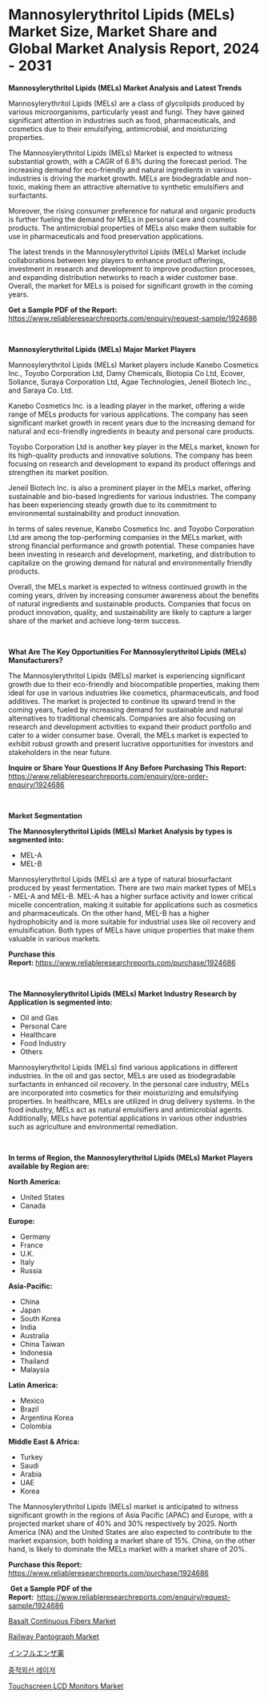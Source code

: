 <p><h1>Mannosylerythritol Lipids (MELs) Market Size, Market Share and Global Market Analysis Report, 2024 - 2031</h1></p><p><strong>Mannosylerythritol Lipids (MELs) Market Analysis and Latest Trends</strong></p>
<p><p>Mannosylerythritol Lipids (MELs) are a class of glycolipids produced by various microorganisms, particularly yeast and fungi. They have gained significant attention in industries such as food, pharmaceuticals, and cosmetics due to their emulsifying, antimicrobial, and moisturizing properties.</p><p>The Mannosylerythritol Lipids (MELs) Market is expected to witness substantial growth, with a CAGR of 6.8% during the forecast period. The increasing demand for eco-friendly and natural ingredients in various industries is driving the market growth. MELs are biodegradable and non-toxic, making them an attractive alternative to synthetic emulsifiers and surfactants.</p><p>Moreover, the rising consumer preference for natural and organic products is further fueling the demand for MELs in personal care and cosmetic products. The antimicrobial properties of MELs also make them suitable for use in pharmaceuticals and food preservation applications.</p><p>The latest trends in the Mannosylerythritol Lipids (MELs) Market include collaborations between key players to enhance product offerings, investment in research and development to improve production processes, and expanding distribution networks to reach a wider customer base. Overall, the market for MELs is poised for significant growth in the coming years.</p></p>
<p><strong>Get a Sample PDF of the Report:&nbsp;</strong> <a href="https://www.reliableresearchreports.com/enquiry/request-sample/1924686">https://www.reliableresearchreports.com/enquiry/request-sample/1924686</a></p>
<p>&nbsp;</p>
<p><strong>Mannosylerythritol Lipids (MELs) Major Market Players</strong></p>
<p><p>Mannosylerythritol Lipids (MELs) Market players include Kanebo Cosmetics Inc., Toyobo Corporation Ltd, Damy Chemicals, Biotopia Co Ltd, Ecover, Soliance, Suraya Corporation Ltd, Agae Technologies, Jeneil Biotech Inc., and Saraya Co. Ltd. </p><p>Kanebo Cosmetics Inc. is a leading player in the market, offering a wide range of MELs products for various applications. The company has seen significant market growth in recent years due to the increasing demand for natural and eco-friendly ingredients in beauty and personal care products.</p><p>Toyobo Corporation Ltd is another key player in the MELs market, known for its high-quality products and innovative solutions. The company has been focusing on research and development to expand its product offerings and strengthen its market position.</p><p>Jeneil Biotech Inc. is also a prominent player in the MELs market, offering sustainable and bio-based ingredients for various industries. The company has been experiencing steady growth due to its commitment to environmental sustainability and product innovation.</p><p>In terms of sales revenue, Kanebo Cosmetics Inc. and Toyobo Corporation Ltd are among the top-performing companies in the MELs market, with strong financial performance and growth potential. These companies have been investing in research and development, marketing, and distribution to capitalize on the growing demand for natural and environmentally friendly products.</p><p>Overall, the MELs market is expected to witness continued growth in the coming years, driven by increasing consumer awareness about the benefits of natural ingredients and sustainable products. Companies that focus on product innovation, quality, and sustainability are likely to capture a larger share of the market and achieve long-term success.</p></p>
<p>&nbsp;</p>
<p><strong>What Are The Key Opportunities For Mannosylerythritol Lipids (MELs) Manufacturers?</strong></p>
<p><p>The Mannosylerythritol Lipids (MELs) market is experiencing significant growth due to their eco-friendly and biocompatible properties, making them ideal for use in various industries like cosmetics, pharmaceuticals, and food additives. The market is projected to continue its upward trend in the coming years, fueled by increasing demand for sustainable and natural alternatives to traditional chemicals. Companies are also focusing on research and development activities to expand their product portfolio and cater to a wider consumer base. Overall, the MELs market is expected to exhibit robust growth and present lucrative opportunities for investors and stakeholders in the near future.</p></p>
<p><strong>Inquire or Share Your Questions If Any Before Purchasing This Report:</strong> <a href="https://www.reliableresearchreports.com/enquiry/pre-order-enquiry/1924686">https://www.reliableresearchreports.com/enquiry/pre-order-enquiry/1924686</a></p>
<p>&nbsp;</p>
<p><strong>Market Segmentation</strong></p>
<p><strong>The Mannosylerythritol Lipids (MELs) Market Analysis by types is segmented into:</strong></p>
<p><ul><li>MEL-A</li><li>MEL-B</li></ul></p>
<p><p>Mannosylerythritol Lipids (MELs) are a type of natural biosurfactant produced by yeast fermentation. There are two main market types of MELs - MEL-A and MEL-B. MEL-A has a higher surface activity and lower critical micelle concentration, making it suitable for applications such as cosmetics and pharmaceuticals. On the other hand, MEL-B has a higher hydrophobicity and is more suitable for industrial uses like oil recovery and emulsification. Both types of MELs have unique properties that make them valuable in various markets.</p></p>
<p><strong>Purchase this Report:&nbsp;</strong><a href="https://www.reliableresearchreports.com/purchase/1924686">https://www.reliableresearchreports.com/purchase/1924686</a></p>
<p>&nbsp;</p>
<p><strong>The Mannosylerythritol Lipids (MELs) Market Industry Research by Application is segmented into:</strong></p>
<p><ul><li>Oil and Gas</li><li>Personal Care</li><li>Healthcare</li><li>Food Industry</li><li>Others</li></ul></p>
<p><p>Mannosylerythritol Lipids (MELs) find various applications in different industries. In the oil and gas sector, MELs are used as biodegradable surfactants in enhanced oil recovery. In the personal care industry, MELs are incorporated into cosmetics for their moisturizing and emulsifying properties. In healthcare, MELs are utilized in drug delivery systems. In the food industry, MELs act as natural emulsifiers and antimicrobial agents. Additionally, MELs have potential applications in various other industries such as agriculture and environmental remediation.</p></p>
<p>&nbsp;</p>
<p><strong>In terms of Region, the Mannosylerythritol Lipids (MELs) Market Players available by Region are:</strong></p>
<p>
    <p> <strong> North America: </strong>
        <ul>
            <li>United States</li>
            <li>Canada</li>
        </ul>
        </p> 
    <p> <strong> Europe: </strong>
        <ul>
            <li>Germany</li>
            <li>France</li>
            <li>U.K.</li>
            <li>Italy</li>
            <li>Russia</li>
        </ul>
        </p> 
    <p> <strong> Asia-Pacific: </strong>
        <ul>
            <li>China</li>
            <li>Japan</li>
            <li>South Korea</li>
            <li>India</li>
            <li>Australia</li>
            <li>China Taiwan</li>
            <li>Indonesia</li>
            <li>Thailand</li>
            <li>Malaysia</li>
        </ul>
        </p> 
    <p> <strong> Latin America: </strong>
        <ul>
            <li>Mexico</li>
            <li>Brazil</li>
            <li>Argentina Korea</li>
            <li>Colombia</li>
        </ul>
        </p> 
    <p> <strong> Middle East & Africa: </strong>
        <ul>
            <li>Turkey</li>
            <li>Saudi</li>
            <li>Arabia</li>
            <li>UAE</li>
            <li>Korea</li>
        </ul>
    </p>
    </p>
<p><p>The Mannosylerythritol Lipids (MELs) market is anticipated to witness significant growth in the regions of Asia Pacific (APAC) and Europe, with a projected market share of 40% and 30% respectively by 2025. North America (NA) and the United States are also expected to contribute to the market expansion, both holding a market share of 15%. China, on the other hand, is likely to dominate the MELs market with a market share of 20%.</p></p>
<p><strong>Purchase this Report: </strong><a href="https://www.reliableresearchreports.com/purchase/1924686">https://www.reliableresearchreports.com/purchase/1924686</a></p>
<p>&nbsp;<strong>Get a Sample PDF of the Report:&nbsp;&nbsp;</strong><a href="https://www.reliableresearchreports.com/enquiry/request-sample/1924686">https://www.reliableresearchreports.com/enquiry/request-sample/1924686</a></p>
<p><strong></strong></p>
<p><p><a href="https://github.com/wusalecollins540tpqoz/Market-Research-Report-List-1/blob/main/basalt-continuous-fibers-market.md">Basalt Continuous Fibers Market</a></p><p><a href="https://frill-swim-3cd.notion.site/Railway-Pantograph-Market-Offers-Provide-Insightful-Data-for-the-Time-Period-from-2024-to-2031-and-a-317623c8322f492f88b4c70fe2c3067e">Railway Pantograph Market</a></p><p><a href="https://medium.com/@kelsitorphy644/%E3%82%A4%E3%83%B3%E3%83%95%E3%83%AB%E3%82%A8%E3%83%B3%E3%82%B6%E8%96%AC%E5%B8%82%E5%A0%B4%E3%81%AE%E8%A6%8F%E6%A8%A1-cagr-%E3%83%88%E3%83%AC%E3%83%B3%E3%83%89-2024%E5%B9%B4%E3%81%8B%E3%82%892030%E5%B9%B4-ab8536e8ed52">インフルエンザ薬</a></p><p><a href="https://medium.com/@josephweaver29/%EC%A4%91%EC%99%8A%EA%B3%A0-%EB%A0%88%EC%9D%B4%EC%A0%80-%EC%8B%9C%EC%9E%A5%EC%9D%98-%EA%B7%9C%EB%AA%A8%EB%8A%94-%EA%B8%80%EB%A1%9C%EB%B2%8C-%EC%97%85%EA%B3%84%EC%97%90%EC%84%9C-%EC%B5%9C%EC%A0%81%EC%9D%98-%EB%A7%88%EC%BC%80%ED%8C%85-%EC%B1%84%EB%84%90%EC%9D%84-%EB%B3%B4%EC%97%AC%EC%A4%8D%EB%8B%88%EB%8B%A4-a2b81f88bbe4">중적외선 레이저</a></p><p><a href="https://view.publitas.com/reportprime-1/touchscreen-lcd-monitors-market-research-report-reveals-the-latest-trends-and-opportunities-of-this-market-for-period-from-2024-2031/">Touchscreen LCD Monitors Market</a></p></p>